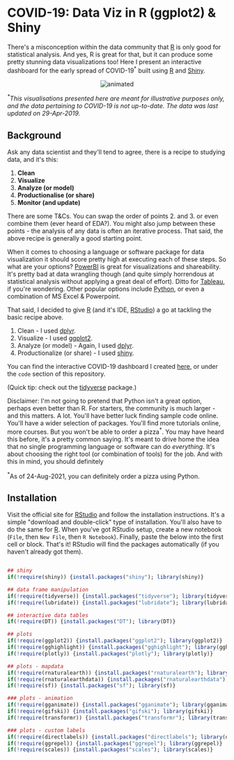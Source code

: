 # COVID-19: Data Viz in R (ggplot2) & Shiny

There's a misconception within the data community that [R](https://www.r-project.org/) is only good for statistical analysis. And yes, R is great for that, but it can produce some pretty stunning data visualizations too! Here I present an interactive dashboard for the early spread of COVID-19<sup>\*</sup> built using [R](https://www.r-project.org/) and [Shiny](https://shiny.rstudio.com/).

<p align="center">
  <img src="assets/A3_COV19_RViz1_Sample.gif" alt="animated"/>
</p>

<em><sup>\*</sup>This visualisations presented here are meant for illustrative purposes only, and the data pertaining to COVID-19 is not up-to-date. The data was last updated on 29-Apr-2019.</em>

## Background

Ask any data scientist and they'll tend to agree, there is a recipe to studying data, and it's this:

1. **Clean**
2. **Visualize**
3. **Analyze (or model)**
4. **Productionalise (or share)**
5. **Monitor (and update)**

There are some T&Cs. You can swap the order of points 2. and 3. or even combine them (ever heard of EDA?). You might also jump between these points - the analysis of any data is often an iterative process. That said, the above recipe is generally a good starting point.

When it comes to choosing a language or software package for data visualization it should score pretty high at executing each of these steps. So what are your options? [PowerBI](https://powerbi.microsoft.com/en-us/) is great for visualizations and shareability. It's pretty bad at data wrangling though (and quite simply horrendous at statistical analysis without applying a great deal of effort). Ditto for [Tableau](https://www.tableau.com/), if you're wondering. Other popular options include [Python](https://www.python.org/), or even a combination of MS Excel & Powerpoint.

That said, I decided to give [R](https://www.r-project.org/) (and it's IDE, [RStudio](https://www.rstudio.com/)) a go at tackling the basic recipe above.

1. Clean - I used [dplyr](https://www.rdocumentation.org/packages/dplyr/versions/0.7.8).
2. Visualize - I used [ggplot2](https://www.rdocumentation.org/packages/ggplot2/versions/3.3.5).
3. Analyze (or model) - Again, I used [dplyr](https://www.rdocumentation.org/packages/dplyr/versions/0.7.8).
4. Productionalize (or share) - I used [shiny](https://shiny.rstudio.com/).

You can find the interactive COVID-19 dashboard I created [here](www.google.com), or under the `code` section of this repository.

(Quick tip: check out the [tidyverse](https://www.tidyverse.org/packages/) package.)

Disclaimer: I'm not going to pretend that Python isn't a great option, perhaps even better than R. For starters, the community is much larger - and this matters. A lot. You'll have better luck finding sample code online. You'll have a wider selection of packages. You'll find more tutorials online, more courses. But you won't be able to order a pizza<sup>\*</sup>. You may have heard this before, it's a pretty common saying. It's meant to drive home the idea that no single programming language or software can do _everything_. It's about choosing the right tool (or combination of tools) for the job. And with this in mind, you should definitely 

<sup>\*</sup>As of 24-Aug-2021, you can definitely order a pizza using Python.


## Installation

Visit the official site for [RStudio](https://www.rstudio.com/products/rstudio/) and follow the installation instructions. It's a simple "download and double-click" type of installation. You'll also have to do the same for [R](https://www.r-project.org/). When you've got RStudio setup, create a new notebook (`File`, then `New File`, then `R Notebook`). Finally, paste the below into the first cell or block. That's it! RStudio will find the packages automatically (if you haven't already got them).

```R

## shiny
if(!require(shiny)) {install.packages("shiny"); library(shiny)}

## data frame manipulation
if(!require(tidyverse)) {install.packages("tidyverse"); library(tidyverse)}
if(!require(lubridate)) {install.packages("lubridate"); library(lubridate)}

## interactive data tables 
if(!require(DT)) {install.packages("DT"); library(DT)}

## plots
if(!require(ggplot2)) {install.packages("ggplot2"); library(ggplot2)}
if(!require(gghighlight)) {install.packages("gghighlight"); library(gghighlight)}
if(!require(plotly)) {install.packages("plotly"); library(plotly)}

## plots - mapdata
if(!require(rnaturalearth)) {install.packages("rnaturalearth"); library(rnaturalearth)}
if(!require(rnaturalearthdata)) {install.packages("rnaturalearthdata"); library(rnaturalearthdata)}
if(!require(sf)) {install.packages("sf"); library(sf)}

### plots - animation
if(!require(gganimate)) {install.packages("gganimate"); library(gganimate)}
if(!require(gifski)) {install.packages("gifski"); library(gifski)}
if(!require(transformr)) {install.packages("transformr"); library(transformr)}

### plots - custom labels
if(!require(directlabels)) {install.packages("directlabels"); library(directlabels)}
if(!require(ggrepel)) {install.packages("ggrepel"); library(ggrepel)}
if(!require(scales)) {install.packages("scales"); library(scales)}
    
```
